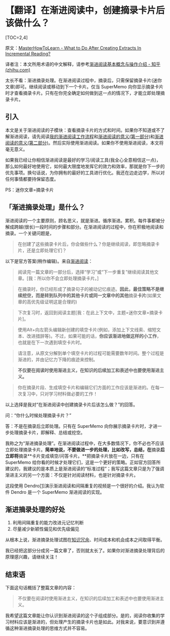 # 【翻译】在渐进阅读中，创建摘录卡片后该做什么？

[TOC=2,4]

原文：[MasterHowToLearn - What to Do After Creating Extracts In Incremental Reading?](https://www.masterhowtolearn.com/2019-07-11-what-to-do-after-creating-extracts-in-incremental-reading/)

译者注：本文所用术语的中文解释，请参考[渐进阅读基本概念与操作介绍 - 知乎 (zhihu.com)](https://zhuanlan.zhihu.com/p/313684185)

太长不看：渐进摘录处理。在渐进阅读过程中，摘录后，只需保留摘录卡片(迷你文章)即可。继续阅读或移动到下一个卡片。仅当 SuperMemo 向你显示摘录卡片时才查看摘录卡片。只有在你完全确定如何做到这一点的情况下，才能立即处理摘录卡片。

## **引入**

本文是关于渐进阅读的子模块：查看摘录卡片的方式和时间。如果你不知道或不了解渐进阅读，请先阅读[我的渐进阅读工作流程](https://zhuanlan.zhihu.com/p/322673517)和[渐进阅读的意义(第一部分)](https://zhuanlan.zhihu.com/p/322497441)和[渐进阅读的意义(第二部分)](https://zhuanlan.zhihu.com/p/322584755)。然后实际使用渐进阅读。如果你不使用渐进阅读，本文将毫无意义。

如果我已经让你相信渐进阅读是最好的学习/阅读工具(我全心全意相信这一点)，那么如何最好地使用它，如何最大限度地发挥它的效力和效率，那就是你下一步的优先事项。换句话说，为你拥有的最好的工具进行优化。我还在边走边学，所以对任何事情都要持保留态度。

PS：迷你文章=摘录卡片

## 「渐进**摘录**处理」是什么？

渐进阅读的一个主要原则，顾名思义，就是渐进。循序渐进。累积。每件事都被分解成跨越(很长)一段时间的步骤和部分。在渐进阅读的过程中，你在积极地阅读和摘录。一个关键问题是，

> 在创建了这些摘录卡片后，你会做些什么？你是继续阅读，即忽略摘录卡片，还是立即处理它们？

以下是官方答案(稍作编辑)。来自[渐进阅读](https://link.zhihu.com/?target=https%3A//www.yuque.com/supermemo/wiki/incremental_reading)：

> 阅读完一篇文章的一部分后，选择“学习”或“下一步重复”继续阅读其他文章。\[我：所以你不会立即处理摘录卡片。\]  

> 在摘录时，你已经形成了摘录句子的被动记忆痕迹。**因此，最佳策略不是继续挖空，而是转到队列中的其他卡片或同一文章中的其他**摘录**卡片**(如果文章的高优先级证明这是合理的)  

> 下次复习时，返回到阅读主题\[我：在此上下文中，主题=迷你文章=摘录卡片\]。  

> 使用Alt+向左箭头编辑新创建的填空卡片(例如，添加上下文线索、缩短文本、改进措辞等)。不过，如果可能的话，**你应该渐进地做这样的小工作**，也就是在下一次遇到填空卡片时。  

> 请注意，从原文分解到单个填空卡片的过程可能需要数年时间。整个过程是渐进的，并由记忆力下降的痕迹来控制。  

> **不仅要在阅读时使用渐进主义，在知识的后续加工和表述中也要使用渐进主义。**  

> 你在摘录片段、生成填空卡片和编辑它们方面的工作应该是渐进的。在每一次复习中，只对学习材料做必要的工作！

以上选择是我对“在渐进阅读中创建摘录卡片后该怎么做？”的回答。

问：“你什么时候处理摘录卡片？”

答：不是在摘录后立即处理。只有在 SuperMemo 向你展示摘录卡片时，才进一步处理摘录卡片，即解释、总结或挖空。

我称之为“渐进摘录处理”。在渐进阅读过程中，在大多数情况下，你不必也不应该立即处理摘录卡片。**简单地说，不要做进一步的处理，比如改写，总结，在**摘录**后立即将**摘录**卡片变成填空/问答卡片。**把摘录卡片放在一边，只有在 SuperMemo 给你看的时候才处理它们，这是一个更好的策略。正如官方回答所建议的，我建议的是本质上是渐进阅读的“标准过程”；我写这篇文章只是为了强调渐进主义的另一个方面：不仅是针对阅读材料，也是针对摘录卡片。


这段使用 Dendro[\[1\]](https://zhuanlan.zhihu.com/p/352611888#ref_1)演示渐进阅读和间隔重复的视频是一个很好的介绍。我认为软件 Dendro 是一个 SuperMemo 渐进阅读的实现。

## 渐进**摘录**处理的好处

1.  利用间隔重复的能力改进元记忆判断
2.  尽量减少新颖性偏见和优先级偏见

从根本上说，渐进摘录处理试图在[知识冗余](https://zhuanlan.zhihu.com/p/283017134)、时间成本和机会成本之间取得平衡。

我已经把这部分分成另一篇文章了，否则就太长了。如果你对渐进摘录处理背后的原理感兴趣，请继续关注！

## 结束语

下面这句话概括了整篇文章的内容：

> 不仅要在阅读时使用渐进主义，在知识的后续加工和表述中也要使用渐进主义。

我希望这篇文章能让你认识到渐进阅读的这个子组成部分。是的，阅读你收集的学习材料应该是渐进的，但处理产生的摘录卡片也是如此。对我来说，要意识到并遵循这种渐进摘录处理的思维方式并不容易。